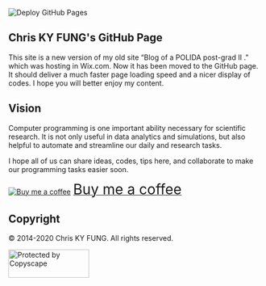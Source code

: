 ![Deploy GitHub Pages](https://github.com/chriskyfung/chriskyfung.github.io/workflows/Deploy%20GitHub%20Pages/badge.svg)

## Chris KY FUNG's GitHub Page

This site is a new version of my old site “Blog of a POLIDA post-grad II .” which was hosting in Wix.com. Now it has been moved to the GitHub page. It should deliver a much faster page loading speed and a nicer display of codes. I hope you will better enjoy my content.

## Vision

Computer programming is one important ability necessary for scientific research. It is not only useful in data analytics and simulations, but also helpful to automate and streamline our daily and research tasks.

I hope all of us can share ideas, codes, tips here, and collaborate to make our programming tasks easier soon.

<a class="bmc-button" target="_blank" href="https://www.buymeacoffee.com/chriskyfung"><img src="https://cdn.buymeacoffee.com/buttons/bmc-new-btn-logo.svg" alt="Buy me a coffee"><span style="margin-left:5px;font-size:28px !important;">Buy me a coffee</span></a>

## Copyright
© 2014-2020 Chris KY FUNG. All rights reserved.

<a href="http://www.copyscape.com/"><img src="https://banners.copyscape.com/img/copyscape-banner-white-160x56.png" width="160" height="56" border="0" alt="Protected by Copyscape" title="Protected by Copyscape - Do not copy content from this page." /></a>
